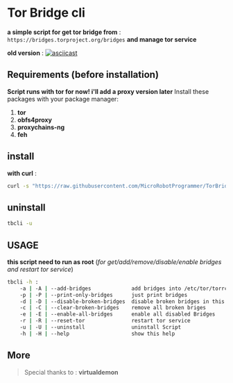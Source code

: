 # Tor Bridge cli

**a simple script for get tor bridge from** : `https://bridges.torproject.org/bridges`
**and manage tor service**

**old version** :
[![asciicast](https://asciinema.org/a/CVdg9arcaLU9nyXsvuW7FOyEn.svg)](https://asciinema.org/a/CVdg9arcaLU9nyXsvuW7FOyEn)


## Requirements (before installation)
**Script runs with tor for now! i'll add a proxy version later**
Install these packages with your package manager:
1. **tor**
2. **obfs4proxy**
3. **proxychains-ng**
4. **feh**

## install
**with curl** :
```bash
curl -s "https://raw.githubusercontent.com/MicroRobotProgrammer/TorBridge/master/tbcli-installer.sh" |bash
```

## uninstall 

```bash
tbcli -u 
```

## USAGE
**this script need to run as root** (*for get/add/remove/disable/enable bridges and restart tor service*)
```bash
tbcli -h :
    -a | -A | --add-bridges             add bridges into /etc/tor/torrc and print bridges
    -p | -P | --print-only-bridges      just print bridges
    -d | -D | --disable-broken-bridges  disable broken bridges in this network connection
    -c | -C | --clear-broken-bridges    remove all broken briges
    -e | -E | --enable-all-bridges      enable all disabled Bridges
    -r | -R | --reset-tor               restart tor service
    -u | -U | --uninstall               uninstall Script
    -h | -H | --help                    show this help
```

## More
>  Special thanks to : **virtualdemon**
